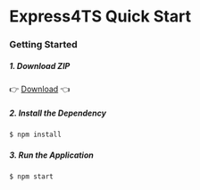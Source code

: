 # Express4TS Quick Start

### Getting Started

##### 1. Download ZIP
:point_right: [Download](https://github.com/Shyam-Chen/Express4TS-Quick-Start/archive/master.zip) :point_left:

##### 2. Install the Dependency
```bash
$ npm install
```

##### 3. Run the Application
```bash
$ npm start
```
